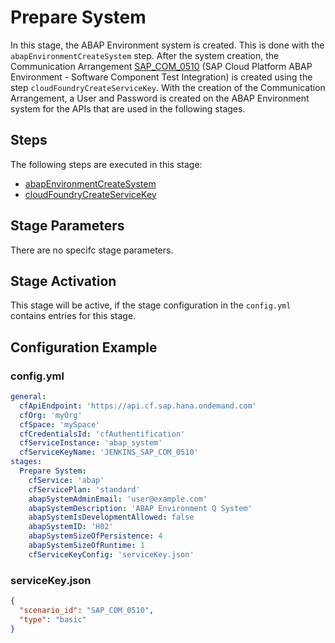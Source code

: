 # Prepare System

In this stage, the ABAP Environment system is created. This is done with the `abapEnvironmentCreateSystem` step. After the system creation, the Communication Arrangement [SAP_COM_0510](https://help.sap.com/viewer/65de2977205c403bbc107264b8eccf4b/Cloud/en-US/b04a9ae412894725a2fc539bfb1ca055.html) (SAP Cloud Platform ABAP Environment - Software Component Test Integration) is created using the step `cloudFoundryCreateServiceKey`. With the creation of the Communication Arrangement, a User and Password is created on the ABAP Environment system for the APIs that are used in the following stages.

## Steps

The following steps are executed in this stage:

- [abapEnvironmentCreateSystem](../../../steps/abapEnvironmentCreateSystem.md)
- [cloudFoundryCreateServiceKey](../../../steps/cloudFoundryCreateServiceKey.md)

## Stage Parameters

There are no specifc stage parameters.

## Stage Activation

This stage will be active, if the stage configuration in the `config.yml` contains entries for this stage.

## Configuration Example

### config.yml

```yaml
general:
  cfApiEndpoint: 'https://api.cf.sap.hana.ondemand.com'
  cfOrg: 'myOrg'
  cfSpace: 'mySpace'
  cfCredentialsId: 'cfAuthentification'
  cfServiceInstance: 'abap_system'
  cfServiceKeyName: 'JENKINS_SAP_COM_0510'
stages:
  Prepare System:
    cfService: 'abap'
    cfServicePlan: 'standard'
    abapSystemAdminEmail: 'user@example.com'
    abapSystemDescription: 'ABAP Environment Q System'
    abapSystemIsDevelopmentAllowed: false
    abapSystemID: 'H02'
    abapSystemSizeOfPersistence: 4
    abapSystemSizeOfRuntime: 1
    cfServiceKeyConfig: 'serviceKey.json'
```

### serviceKey.json

```json
{
  "scenario_id": "SAP_COM_0510",
  "type": "basic"
}
```
